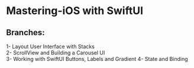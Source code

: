 # Mastering-iOS with SwiftUI

## Branches:
1- Layout User Interface with Stacks <br>
2- ScrollView and  Building a Carousel UI<br>
3- Working with SwiftUI Buttons, Labels and Gradient
4- State and Binding
